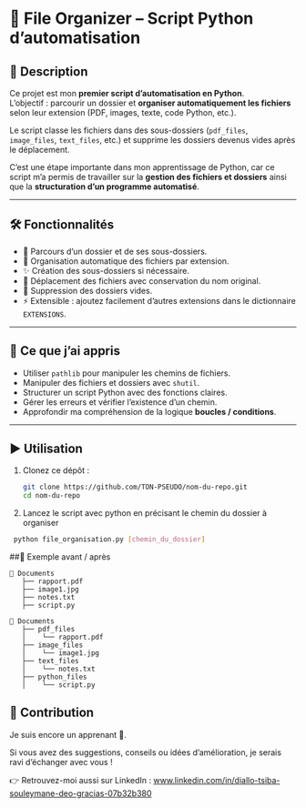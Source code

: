 # 📂 File Organizer – Script Python d’automatisation

## 🚀 Description
Ce projet est mon **premier script d’automatisation en Python**.  
L’objectif : parcourir un dossier et **organiser automatiquement les fichiers** selon leur extension (PDF, images, texte, code Python, etc.).  

Le script classe les fichiers dans des sous-dossiers (`pdf_files`, `image_files`, `text_files`, etc.) et supprime les dossiers devenus vides après le déplacement.

C’est une étape importante dans mon apprentissage de Python, car ce script m’a permis de travailler sur la **gestion des fichiers et dossiers** ainsi que la **structuration d’un programme automatisé**.

---

## 🛠️ Fonctionnalités
- 🔎 Parcours d’un dossier et de ses sous-dossiers.
- 📂 Organisation automatique des fichiers par extension.
- ✨ Création des sous-dossiers si nécessaire.
- 🔄 Déplacement des fichiers avec conservation du nom original.
- 🧹 Suppression des dossiers vides.
- ⚡ Extensible : ajoutez facilement d’autres extensions dans le dictionnaire `EXTENSIONS`.

---

## 📖 Ce que j’ai appris
- Utiliser `pathlib` pour manipuler les chemins de fichiers.
- Manipuler des fichiers et dossiers avec `shutil`.
- Structurer un script Python avec des fonctions claires.
- Gérer les erreurs et vérifier l’existence d’un chemin.
- Approfondir ma compréhension de la logique **boucles / conditions**.

---

## ▶️ Utilisation
1. Clonez ce dépôt :  
   ```bash
   git clone https://github.com/TON-PSEUDO/nom-du-repo.git
   cd nom-du-repo
2. Lancez le script avec python en précisant le chemin du dossier à organiser
  ```bash 
   python file_organisation.py [chemin_du_dossier]
````

##📌 Exemple avant / après

```
📂 Documents
   ├── rapport.pdf
   ├── image1.jpg
   ├── notes.txt
   ├── script.py

📂 Documents
   ├── pdf_files
   │    └── rapport.pdf
   ├── image_files
   │    └── image1.jpg
   ├── text_files
   │    └── notes.txt
   ├── python_files
   │    └── script.py

```

## 🤝 Contribution
Je suis encore un apprenant 🚀.

Si vous avez des suggestions, conseils ou idées d’amélioration, je serais ravi d’échanger avec vous !

👉 Retrouvez-moi aussi sur LinkedIn : www.linkedin.com/in/diallo-tsiba-souleymane-deo-gracias-07b32b380
